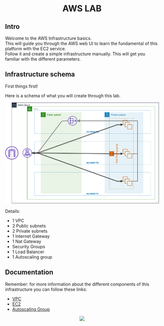 <h1 style="font-weight: bold;" align="center">AWS LAB</h1>

<h2 style="font-weight: bold;">Intro</h2>

Welcome to the AWS Infrastructure basics.  
This will guide you through the AWS web UI to learn the fundamental of this platform with the EC2 service.  
Follow it and create a simple infrastructure manually. This will get you familiar with the different parameters.

<h2 style="font-weight: bold;">Infrastructure schema</h2>

First things first!  

Here is a schema of what you will create through this lab.  

<div align="center"><img alt="" src="../assets/schema/infra_schema.png" /></div>

Details:
- 1 VPC
- 2 Public subnets
- 2 Private subnets
- 1 Internet Gateway
- 1 Nat Gateway
- Security Groups
- 1 Load Balancer
- 1 Autoscaling group

<h2 style="font-weight: bold;">Documentation</h2>

Remember: for more information about the different components of this infrastructure you can follow these links:

- [VPC](https://docs.aws.amazon.com/en_pv/vpc/latest/userguide/what-is-amazon-vpc.html)
- [EC2](https://docs.aws.amazon.com/en_pv/AWSEC2/latest/UserGuide/concepts.html)
- [Autoscaling Group](https://docs.aws.amazon.com/en_pv/autoscaling/plans/userguide/what-is-aws-auto-scaling.html)

<div align="center"><img src="https://media.giphy.com/media/7YBYTvX00Qi29fAUrV/giphy.gif" /></div>
